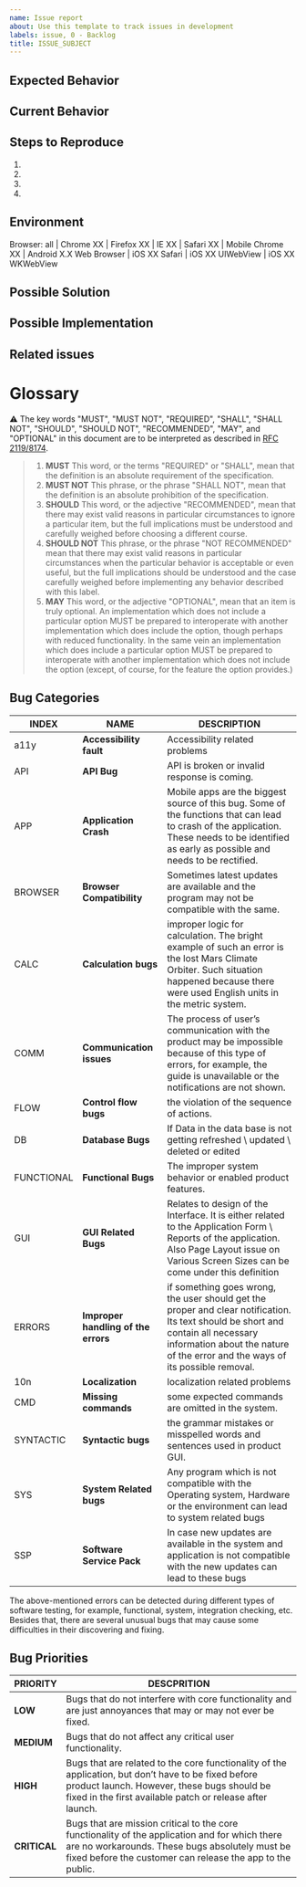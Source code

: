```yaml
---
name: Issue report
about: Use this template to track issues in development
labels: issue, 0 - Backlog
title: ISSUE_SUBJECT
---
```


<!--- Not obligatory, but add a MODULE-LABEL if this issue ocurs in a specific module or function ---> 
<!--- Not obligatory, but add a ROLE-LABEL if this ocurs to a specific user role --->
<!--- Not obligatory, but add a TYPE-ERROR if you can identify the type of error --->



<!--- Provide a general summary of the issue in the Title above -->

## Expected Behavior
<!--- Tell us what should happen -->

## Current Behavior
<!--- Tell us what happens instead of the expected behavior -->

## Steps to Reproduce
<!--- Provide a link to a live example, or an unambiguous set of steps to -->
<!--- reproduce this bug. Include code to reproduce, if relevant -->
1.
2.
3.
4.

## Environment
<!--- Please tell us about your environment -->
Browser: all | Chrome XX | Firefox XX | IE XX | Safari XX | Mobile Chrome XX | Android X.X Web Browser | iOS XX Safari | iOS XX UIWebView | iOS XX WKWebView

## Possible Solution
<!--- Not obligatory, but suggest a fix/reason for the bug, -->
<!--- Provide a detailed description of the change or addition you are proposing -->

## Possible Implementation
<!--- Not obligatory, but suggest an idea for implementing addition or change -->

## Related issues
<!--- Not obligatory, but reference related issues --> 

# Glossary

:warning: The key words "MUST", "MUST NOT", "REQUIRED", "SHALL", "SHALL NOT", "SHOULD", "SHOULD NOT", "RECOMMENDED",  "MAY", and "OPTIONAL" in this document are to be interpreted as described in [RFC 2119/8174](http://www.rfc-editor.org/info/rfc8174).
> 1. **MUST** This word, or the terms "REQUIRED" or "SHALL", mean that the definition is an absolute requirement of the specification.
> 2. **MUST NOT** This phrase, or the phrase "SHALL NOT", mean that the definition is an absolute prohibition of the specification.
> 3. **SHOULD** This word, or the adjective "RECOMMENDED", mean that there may exist valid reasons in particular circumstances to ignore a particular item, but the full implications must be understood and carefully weighed before choosing a different course.
> 4. **SHOULD NOT** This phrase, or the phrase "NOT RECOMMENDED" mean that there may exist valid reasons in particular circumstances when the particular behavior is acceptable or even useful, but the full implications should be understood and the case carefully weighed before implementing any behavior described with this label.
> 5. **MAY**   This word, or the adjective "OPTIONAL", mean that an item is truly optional. An implementation which does not include a particular option MUST be prepared to interoperate with another implementation which does include the option, though perhaps with reduced functionality. In the same vein an implementation which does include a particular option MUST be prepared to interoperate with another implementation which does not include the option (except, of course, for the feature the option provides.)

## Bug Categories

INDEX|NAME|DESCRIPTION
-----|-----|-----
a11y|**Accessibility fault**| Accessibility related problems
API|**API Bug**| API is broken or invalid response is coming.
APP|**Application Crash**| Mobile apps are the biggest source of this bug. Some of the functions that can lead to crash of the application. These needs to be identified as early as possible and needs to be rectified.
BROWSER|**Browser Compatibility** |Sometimes latest updates are available and the program may not be compatible with the same.
CALC|**Calculation bugs** |improper logic for calculation. The bright example of such an error is the lost Mars Climate Orbiter. Such situation happened because there were used English units in the metric system.
COMM|**Communication issues**|The process of user’s communication with the product may be impossible because of this type of errors, for example, the guide is unavailable or the notifications are not shown.
FLOW|**Control flow bugs** |the violation of the sequence of actions.
DB|**Database Bugs** |If Data in the data base is not getting refreshed \ updated \ deleted or edited
FUNCTIONAL|**Functional Bugs** |The improper system behavior or enabled product features.
GUI|**GUI Related Bugs** |Relates to design of the Interface. It is either related to the Application Form \ Reports of the application. Also Page Layout issue on Various Screen Sizes can be come under this definition
ERRORS|**Improper handling of the errors** |if something goes wrong, the user should get the proper and clear notification. Its text should be short and contain all necessary information about the nature of the error and the ways of its possible removal.
10n|**Localization**| localization related problems
CMD|**Missing commands** |some expected commands are omitted in the system.
SYNTACTIC|**Syntactic bugs** |the grammar mistakes or misspelled words and sentences used in product GUI. 
SYS|**System Related bugs** |Any program which is not compatible with the Operating system, Hardware or the environment can lead to system related bugs
SSP|**Software Service Pack** |In case new updates are available in the system and application is not compatible with the new updates can lead to these bugs

The above-mentioned errors can be detected during different types of software testing, for example, functional, system, integration checking, etc. Besides that, there are several unusual bugs that may cause some difficulties in their discovering and fixing.

## Bug Priorities

PRIORITY|DESCPRITION
--------|---------
**LOW** |Bugs that do not interfere with core functionality and are just annoyances that may or may not ever be fixed. 
**MEDIUM** |Bugs that do not affect any critical user functionality. 
**HIGH** |Bugs that are related to the core functionality of the application, but don’t have to be fixed before product launch. However, these bugs should be fixed in the first available patch or release after launch. 
**CRITICAL** |Bugs that are mission critical to the core functionality of the application and for which there are no workarounds. These bugs absolutely must be fixed before the customer can release the app to the public.
